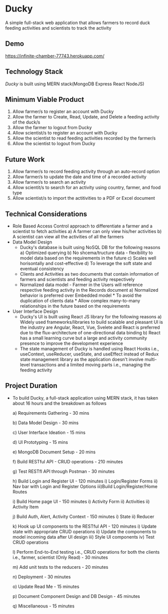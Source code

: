 # Ducky
A simple full-stack web application that allows farmers to record duck feeding activities and scientists to track the activity

## Demo 
https://infinite-chamber-77743.herokuapp.com/

## Technology Stack
*Ducky* is built using MERN stack(MongoDB Express React NodeJS)

## Minimum Viable Product
  1. Allow farmer/s to register an account with Ducky
  2. Allow the farmer to Create, Read, Update, and Delete a feeding activity of the duck/s
  3. Allow the farmer to logout from Ducky
  4. Allow scientist/s to register an account with Ducky
  5. Allow the scientist to read feeding activities recorded by the farmer/s
  6. Allow the scientist to logout from Ducky
  
## Future Work
  1. Allow farmer/s to record feeding activity through an auto-record option
  2. Allow farmer/s to update the date and time of a recorded activity
  3. Allow farmer/s to search an activity 
  4. Allow scientit/s to search for an activity using country, farmer, and food type
  5. Allow scientist/s to import the actitivities to a PDF or Excel document
  
## Technical Considerations
  * Role Based Access Control approach to differentiate a farmer and a scientist to fetch activities
      a) A farmer can only view his/her activities
      b) A scientist can view all the activities of all the farmers
  * Data Model Design
       * Ducky's database is built using NoSQL DB for the following reasons
          a) Optimized querying
          b) No shcema/tructure data - flexibility to model data based on the requirements in the future
          c) Scales well horisontally and cost-effective
          d) To leverage the soft state and eventual consistency
      * Clients and Activities as two documents that contain information of farmers and scientists and feeding activity respectively
      * Normalized data model - Farmer in the Users will reference respective feeding activity in the Records document
          a) Normalized behavior is preferred over Embedded model 
              * To avoid the duplication of clients data
              * Allow complex many-to-many relationships in the future based on the requirements
   * User Interface Design
      * Ducky's UI is built using React JS library for the following reasons
        a) Widely used frameworks/libraries to build scalable and pleasant UI is the industry are Angular, React, Vue, Svelete
           and React is preferred due to the flux-architecture of one-directional data binding 
        b) React has a small learning curve but a large and activity community presence to improve the development experience
      * The state management of Ducky is handled using React Hooks i.e., useContext, useReducer, useState, and useEffect instead of
        Redux state management library as the application doesn't involve multi-level transactions and a limited moving parts i.e., managing the feeding activity
       
## Project Duration
  * To build Ducky, a full-stack application using MERN stack, it has taken about 16 hours and the breakdown as follows
      
      a) Requirements Gathering - 30 mins
      
      b) Data Model Design - 30 mins
      
      c) User Interface Ideation - 15 mins
      
      d) UI Prototyping - 15 mins
      
      e) MongoDB Document Setup - 20 mins
      
      f) Build RESTful API - CRUD operations - 210 minutes
      
      g) Test RESTfl API through Postman - 30 minutes
      
      h) Build Login and Register UI - 120 minutes
          i) Login/Register Forms
          ii) Nav bar with Login and Register Options
          iii)Build Login/Register/Home Routes
      
      i) Build Home page UI - 150 minutes
          i) Activity Form
          ii) Activities
          ii) Activity Item
      
      j) Build Auth, Alert, Activity Context - 150 minutes
          i) State
          ii) Reducer
      
      k) Hook up UI components to the RESTful API - 120 minutes
          i) Update state with appropriate CRUD operations
          ii) Update the components to model incoming data after UI design
          iii) Style UI components
          iv) Test CRUD operations
      
      l) Perform End-to-End testing i.e., CRUD operations for both the clients i.e., farmer, scientist (Only Read) - 30 minutes
      
      m) Add unit tests to the reducers - 20 minutes
      
      n) Deployment - 30 minutes
      
      o) Update Read Me - 15 minutes
      
      p) Document Component Design and DB Design - 45 minutes
      
      q) Miscellaneous - 15 minutes
